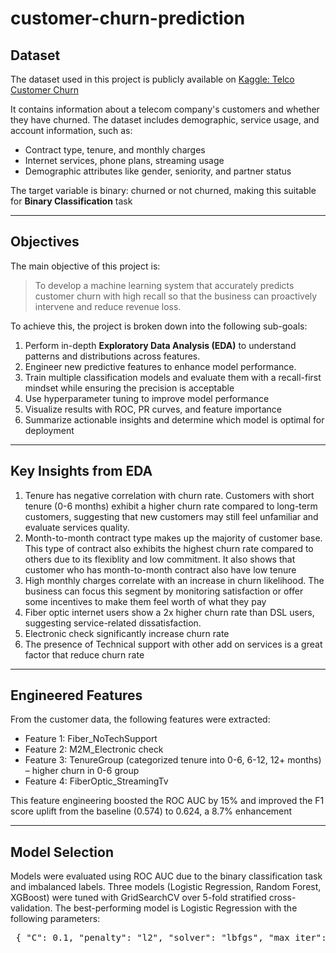 # customer-churn-prediction

## Dataset  
The dataset used in this project is publicly available on [Kaggle: Telco Customer Churn](https://www.kaggle.com/datasets/blastchar/telco-customer-churn)

It contains information about a telecom company's customers and whether they have churned.
The dataset includes demographic, service usage, and account information, such as:
- Contract type, tenure, and monthly charges
- Internet services, phone plans, streaming usage
- Demographic attributes like gender, seniority, and partner status

The target variable is binary: churned or not churned, making this suitable for **Binary Classification** task

---

## Objectives  
The main objective of this project is:

> To develop a machine learning system that accurately predicts customer churn with high recall so that the business can proactively intervene and reduce revenue loss.

To achieve this, the project is broken down into the following sub-goals:

1. Perform in-depth **Exploratory Data Analysis (EDA)** to understand patterns and distributions across features.
2. Engineer new predictive features to enhance model performance.
3. Train multiple classification models and evaluate them with a recall-first mindset while ensuring the precision is acceptable
4. Use hyperparameter tuning to improve model performance
5. Visualize results with ROC, PR curves, and feature importance
6. Summarize actionable insights and determine which model is optimal for deployment

---

## Key Insights from EDA
1. Tenure has negative correlation with churn rate. Customers with short tenure (0-6 months) exhibit a higher churn rate compared to long-term customers, suggesting that new customers may still feel unfamiliar and evaluate services quality.
2. Month-to-month contract type makes up the majority of customer base. This type of contract also exhibits the highest churn rate compared to others due to its flexiblity and low commitment. It also shows that customer who has month-to-month contract also have low tenure
3. High monthly charges correlate with an increase in churn likelihood. The business can focus this segment by monitoring satisfaction or offer some incentives to make them feel worth of what they pay
4. Fiber optic internet users show a 2x higher churn rate than DSL users, suggesting service-related dissatisfaction.
5. Electronic check significantly increase churn rate
6. The presence of Technical support with other add on services is a great factor that reduce churn rate

---

## Engineered Features
From the customer data, the following features were extracted:
- Feature 1: Fiber_NoTechSupport 
- Feature 2: M2M_Electronic check
- Feature 3: TenureGroup (categorized tenure into 0-6, 6-12, 12+ months) – higher churn in 0-6 group
- Feature 4: FiberOptic_StreamingTv
  
This feature engineering boosted the ROC AUC by 15% and improved the F1 score uplift from the baseline (0.574) to 0.624, a 8.7% enhancement

---

## Model Selection
Models were evaluated using ROC AUC due to the binary classification task and imbalanced labels. Three models (Logistic Regression, Random Forest, XGBoost) were tuned with GridSearchCV over 5-fold stratified cross-validation. The best-performing model is Logistic Regression with the following parameters:

<pre> { "C": 0.1, "penalty": "l2", "solver": "lbfgs", "max_iter": 500, "class_weight": "balanced" } </pre>
